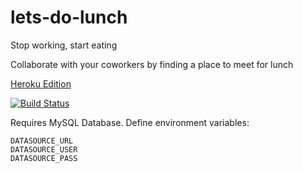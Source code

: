 # lets-do-lunch
Stop working, start eating

Collaborate with your coworkers by finding a place to meet for lunch

[Heroku Edition](https://gotolunch.herokuapp.com/)

[![Build Status](https://travis-ci.org/johnfonte/lets-do-lunch.svg?branch=master)](https://travis-ci.org/johnfonte/lets-do-lunch)

Requires MySQL Database. Define environment variables:

    DATASOURCE_URL
    DATASOURCE_USER
    DATASOURCE_PASS
